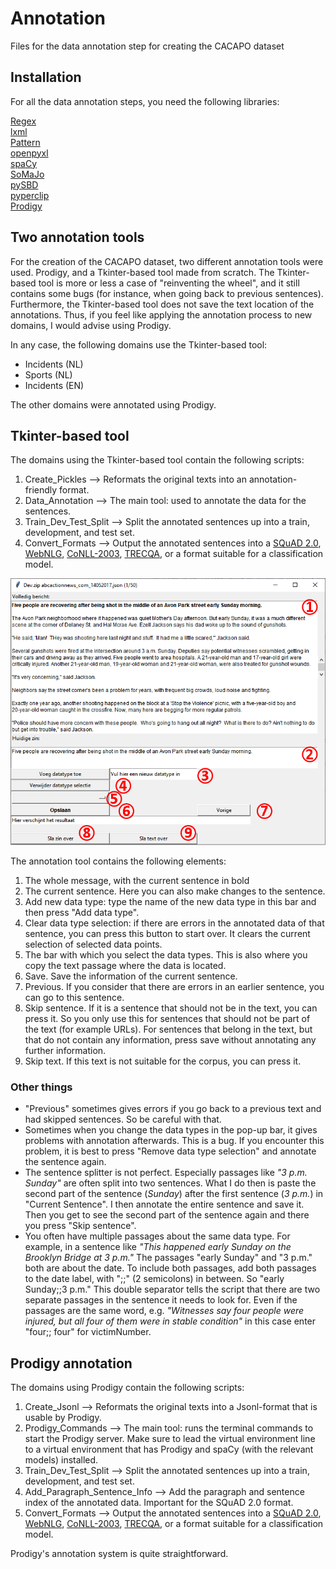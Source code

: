 # Annotation
Files for the data annotation step for creating the CACAPO dataset

<h2>Installation</h2>

For all the data annotation steps, you need the following libraries:

[Regex](https://pypi.org/project/regex/)<br/>
[lxml](https://pypi.org/project/lxml/)<br/>
[Pattern](https://www.clips.uantwerpen.be/pages/pattern/)<br/>
[openpyxl](https://pypi.org/project/openpyxl/)<br/>
[spaCy](https://spacy.io/usage/)<br/>
[SoMaJo](https://github.com/tsproisl/SoMaJo)<br/>
[pySBD](https://github.com/nipunsadvilkar/pySBD)<br/>
[pyperclip](https://pypi.org/project/pyperclip/)<br/>
[Prodigy](https://prodi.gy/)<br/>

<h2>Two annotation tools</h2>
For the creation of the CACAPO dataset, two different annotation tools were used. Prodigy, and a Tkinter-based tool made from scratch. The Tkinter-based tool is more or less a case of "reinventing the wheel", and it still contains some bugs (for instance, when going back to previous sentences). Furthermore, the Tkinter-based tool does not save the text location of the annotations. Thus, if you feel like applying the annotation process to new domains, I would advise using Prodigy.

In any case, the following domains use the Tkinter-based tool:
- Incidents (NL)
- Sports (NL)
- Incidents (EN)

The other domains were annotated using Prodigy.

<h2>Tkinter-based tool</h2>

The domains using the Tkinter-based tool contain the following scripts:

1. Create_Pickles --> Reformats the original texts into an annotation-friendly format.
2. Data_Annotation --> The main tool: used to annotate the data for the sentences.
3. Train_Dev_Test_Split --> Split the annotated sentences up into a train, development, and test set.
4. Convert_Formats --> Output the annotated sentences into a [SQuAD 2.0](https://rajpurkar.github.io/SQuAD-explorer/), [WebNLG](https://webnlg-challenge.loria.fr/), [CoNLL-2003](https://github.com/huggingface/transformers/tree/main/examples/pytorch/token-classification/), [TRECQA](https://github.com/Kyung-Min/CompareModels_TRECQA/), or a format suitable for a classification model.

![alt text](https://github.com/TallChris91/CACAPO-Dataset/blob/main/Annotation/Annotationtool.png "Annotation tool")

The annotation tool contains the following elements:

1. The whole message, with the current sentence in bold
2. The current sentence. Here you can also make changes to the sentence.
3. Add new data type: type the name of the new data type in this bar and then press "Add data type".
4. Clear data type selection: if there are errors in the annotated data of that sentence, you can press this button to start over. It clears the current selection of selected data points.
5. The bar with which you select the data types. This is also where you copy the text passage where the data is located.
6. Save. Save the information of the current sentence.
7. Previous. If you consider that there are errors in an earlier sentence, you can go to this sentence.
8. Skip sentence. If it is a sentence that should not be in the text, you can press it. So you only use this for sentences that should not be part of the text (for example URLs). For sentences that belong in the text, but that do not contain any information, press save without annotating any further information.
9. Skip text. If this text is not suitable for the corpus, you can press it.

<h3>Other things</h3>

- "Previous" sometimes gives errors if you go back to a previous text and had skipped sentences. So be careful with that.
- Sometimes when you change the data types in the pop-up bar, it gives problems with annotation afterwards. This is a bug. If you encounter this problem, it is best to press "Remove data type selection" and annotate the sentence again.
- The sentence splitter is not perfect. Especially passages like <i>"3 p.m. Sunday"</i> are often split into two sentences. What I do then is paste the second part of the sentence (<i>Sunday</i>) after the first sentence (<i>3 p.m.</i>) in "Current Sentence". I then annotate the entire sentence and save it. Then you get to see the second part of the sentence again and there you press "Skip sentence".
- You often have multiple passages about the same data type. For example, in a sentence like <i>"This happened early Sunday on the Brooklyn Bridge at 3 p.m."</i> The passages "early Sunday" and "3 p.m." both are about the date. To include both passages, add both passages to the date label, with ";;" (2 semicolons) in between. So "early Sunday;;3 p.m." This double separator tells the script that there are two separate passages in the sentence it needs to look for. Even if the passages are the same word, e.g. <i>"Witnesses say four people were injured, but all four of them were in stable condition"</i> in this case enter "four;; four" for victimNumber.

<h2>Prodigy annotation</h2>

The domains using Prodigy contain the following scripts:

1. Create_Jsonl --> Reformats the original texts into a Jsonl-format that is usable by Prodigy.
2. Prodigy_Commands --> The main tool: runs the terminal commands to start the Prodigy server. Make sure to lead the virtual environment line to a virtual environment that has Prodigy and spaCy (with the relevant models) installed.
3. Train_Dev_Test_Split --> Split the annotated sentences up into a train, development, and test set.
4. Add_Paragraph_Sentence_Info --> Add the paragraph and sentence index of the annotated data. Important for the SQuAD 2.0 format.
4. Convert_Formats --> Output the annotated sentences into a [SQuAD 2.0](https://rajpurkar.github.io/SQuAD-explorer/), [WebNLG](https://webnlg-challenge.loria.fr/), [CoNLL-2003](https://github.com/huggingface/transformers/tree/main/examples/pytorch/token-classification/), [TRECQA](https://github.com/Kyung-Min/CompareModels_TRECQA/), or a format suitable for a classification model.

Prodigy's annotation system is quite straightforward.
